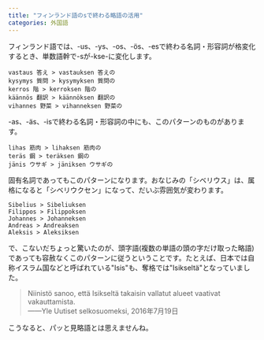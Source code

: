 ```yaml
---
title: "フィンランド語のsで終わる略語の活用"
categories: 外国語
---
```


フィンランド語では、-us、-ys、-os、-ös、-esで終わる名詞・形容詞が格変化するとき、単数語幹で-sが-kse-に変化します。

    vastaus 答え > vastauksen 答えの
    kysymys 質問 > kysymyksen 質問の
    kerros 階 > kerroksen 階の
    käännös 翻訳 > käännöksen 翻訳の
    vihannes 野菜 > vihanneksen 野菜の

-as、-äs、-isで終わる名詞・形容詞の中にも、このパターンのものがあります。

    lihas 筋肉 > lihaksen 筋肉の
    teräs 鋼 > teräksen 鋼の
    jänis ウサギ > jäniksen ウサギの

固有名詞であってもこのパターンになります。おなじみの「シベリウス」は、属格になると「シベリウクセン」になって、だいぶ雰囲気が変わります。

    Sibelius > Sibeliuksen
    Filippos > Filippoksen
    Johannes > Johanneksen
    Andreas > Andreaksen
    Aleksis > Aleksiksen

で、こないだちょっと驚いたのが、頭字語(複数の単語の頭の字だけ取った略語)であっても容赦なくこのパターンに従うということです。たとえば、日本では自称イスラム国などと呼ばれている"Isis"も、奪格では"Isikseltä"となっていました。

> Niinistö sanoo, että Isikseltä takaisin vallatut alueet vaativat vakauttamista.  
> ——Yle Uutiset selkosuomeksi, 2016年7月19日

こうなると、パッと見略語とは思えませんね。
